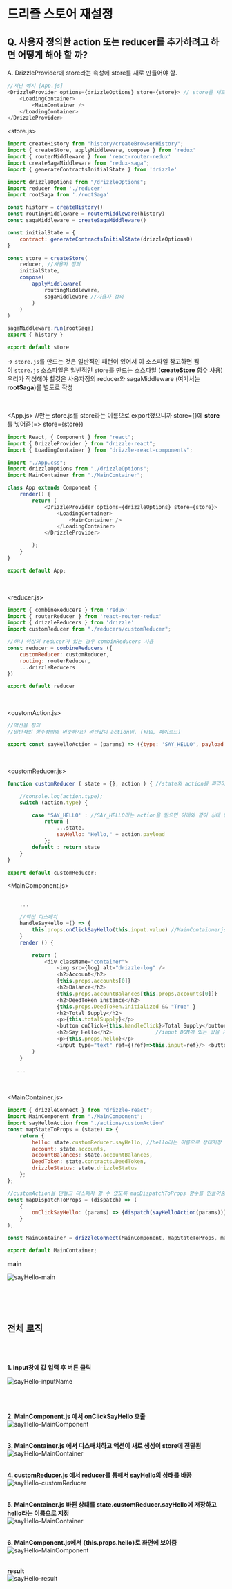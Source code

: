 # 드리즐 스토어 재설정

## Q. 사용자 정의한 action 또는 reducer를 추가하려고 하면 어떻게 해야 할 까?
A. DrizzleProvider에 store라는 속성에 store를 새로 만들어야 함.   


``` javascript
//지난 예시 [App.js]
<DrizzleProvider options={drizzleOptions} store={store}> // store를 새로 생성하여 DrizzleProvider에 전달해야 함
    <LoadingContainer>
        <MainContainer />
    </LoadingContainer>
</DrizzleProvider>
```
<store.js> 
```javascript
import createHistory from "history/createBrowserHistory";
import { createStore, applyMiddleware, compose } from 'redux'
import { routerMiddleware } from 'react-router-redux'
import createSagaMiddleware from "redux-saga";
import { generateContractsInitialState } from 'drizzle'

import drizzleOptions from "/drizzleOptions";
import reducer from './reducer'
import rootSaga from './rootSaga'

const history = createHistory()
const routingMiddleware = routerMiddleware(history)
const sagaMiddleware = createSagaMiddleware()

const initialState = {
    contract: generateContractsInitialState(drizzleOptions0)
}

const store = createStore(
    reducer, //사용자 정의
    initialState,
    compose(
        applyMiddleware(
            routingMiddleware,
            sagaMiddleware //사용자 정의
        )
    )
)

sagaMiddleware.run(rootSaga)
export { history }

export default store
```
-> `store.js`를 만드는 것은 일반적인 패턴이 있어서 이 소스파일 참고하면 됨   
이 `store.js` 소스파일은 일반적인 store를 만드는 소스파일 (**createStore** 함수 사용)    
우리가 작성해야 할것은 사용자정의 reducer와 sagaMiddleware (여기서는 **rootSaga**)를 별도로 작성   

<br>

<App.js> //만든 store.js를 store라는 이름으로 export했으니까 store={}에 **store**를 넣어줌(=> store={store})
```javascript
import React, { Component } from "react";
import { DrizzleProvider } from "drizzle-react";
import { LoadingContainer } from "drizzle-react-components";

import "./App.css";
import drizzleOptions from "./drizzleOptions";
import MainContainer from "./MainContainer";

class App extends Component {
    render() {
        return (
            <DrizzleProvider options={drizzleOptions} store={store}> 
                <LoadingContainer>
                    <MainContainer />
                </LoadingContainer>
            </DrizzleProvider>

        );
    }
}

export default App;
```
<br>

<reducer.js>
```javascript
import { combineReducers } from 'redux'
import { routerReducer } from 'react-router-redux'
import { drizzleReducers } from 'drizzle'
import customReducer from "./reducers/customReducer";

//하나 이상의 reducer가 있는 경우 combinReducers 사용
const reducer = combineReducers ({
    customReducer: customReducer,
    routing: routerReducer,
    ...drizzleReducers
})

export default reducer
```
<br>

<customAction.js>
```javascript
//액션을 정의
//일반적인 함수정의와 비슷하지만 리턴값이 action임. (타입, 페이로드)

export const sayHelloAction = (params) => ({type: 'SAY_HELLO', payload: params });
```

<br>

<customReducer.js> 
```javascript
function customReducer ( state = {}, action ) { //state와 action을 파라미터로 받음

    //console.log(action.type);
    switch (action.type) {

        case 'SAY_HELLO' : //SAY_HELLO라는 action을 받으면 아래와 같이 상태 변경
            return {
                ...state,
                sayHello: "Hello," + action.payload
            };
        default : return state
    }
}

export default customReducer;
```

<MainComponent.js>
```javascript

    ...

    //액션 디스페치
    handleSayHello =() => {
        this.props.onClickSayHello(this.input.value) //MainContaionerjs에서 mapDispatcheToProps에 정의해 놓은 onClickSayHello(=key)을 여기서 가져다 씀 (다시 말해, 호출함)
    }
    render () {

        return (
            <div className="container">
                <img src={log} alt="drizzle-log" />
                <h2>Account</h2>
                {this.props.accounts[0]}
                <h2>Balance</h2>
                {this.props.accountBalances[this.props.accounts[0]]}
                <h2>DeedToken instance</h2>
                {this.props.DeedToken.initialized && "True" }
                <h2>Total Supply</h2>
                <p>{this.totalSupply}</p>
                <button onClick={this.handleClick}>Total Supply</button>
                <h2>Say Hello</h2>              //input DOM에 있는 값을 가져와서 onClickSayHello로 보냄
                <p>{this.props.hello}</p>
                <input type="text" ref={(ref)=>this.input=ref}/> <button onClick={this.handleSayHello}>Say Hello!</button>
        )
    }
    
   ...

```

<br>

<MainContainer.js>
```javascript
import { drizzleConnect } from "drizzle-react";
import MainComponent from "./MainComponent";
import sayHelloAction from "./actions/customAction"
const mapStateToProps = (state) => {
    return {
        hello: state.customReducer.sayHello, //hello라는 이름으로 상태저장
        account: state.accounts,
        accountBalances: state.accountBalances,
        DeedToken: state.contracts.DeedToken,
        drizzleStatus: state.drizzleStatus
    };
};

//customAction을 만들고 디스패치 할 수 있도록 mapDispatchToProps 함수를 만들어줌 (for, 호출해서 쓸 수 있도록)
const mapDispatchToProps = (dispatch) => (
    {
        onClickSayHello: (params) => {dispatch(sayHelloAction(params))}
    }
);

const MainContainer = drizzleConnect(MainComponent, mapStateToProps, mapDispatchToProps);

export default MainContainer;
```


**main**   

![sayHello-main](/img/sayHello1.png)

<br>
<br>
<br>


## 전체 로직
<br>
<br>


**1. input창에 값 입력 후 버튼 클릭**   

![sayHello-inputName](/Inflearn/img/sayHello2.png)

<br>
<br>

**2. MainComponent.js 에서 onClickSayHello 호출**   
![sayHello-MainComponent](/Inflearn/img/sayHello3.png)
<br>
<br>

**3. MainContainer.js 에서 디스패치하고 액션이 새로 생성이 store에 전달됨**   
![sayHello-MainContainer](/Inflearn/img/sayHello4.png)
<br>
<br>

**4. customReducer.js 에서 reducer를 통해서 sayHello의 상태를 바꿈**   
![sayHello-customReducer](/Inflearn/img/sayHello5.png)
<br>
<br>

**5. MainContainer.js 바뀐 상태를 state.customReducer.sayHello에 저장하고 hello라는 이름으로 지정**   
![sayHello-MainContainer](/Inflearn/img/sayHello6.png)
<br>
<br>

**6. MainComponent.js에서 {this.props.hello}로 화면에 보여줌**   
![sayHello-MainComponent](/Inflearn/img/sayHello7.png)
<br>
<br>

**result**   
![sayHello-result](/Inflearn/img/sayHello8.png)


